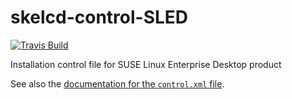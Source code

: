 skelcd-control-SLED
===================

[![Travis Build](https://travis-ci.org/yast/skelcd-control-SLED.svg?branch=master)](https://travis-ci.org/yast/skelcd-control-SLED)


Installation control file for SUSE Linux Enterprise Desktop product

See also the [documentation for the `control.xml` file][1].

[1]: https://github.com/yast/yast-installation/blob/master/doc/control-file.md
